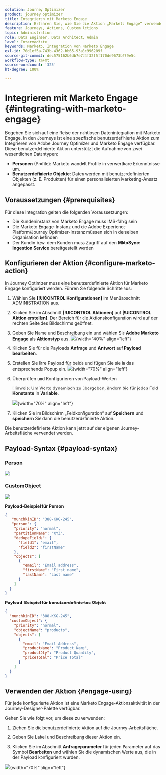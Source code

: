 ```yaml
---
solution: Journey Optimizer
product: journey optimizer
title: Integrieren mit Marketo Engage
description: Erfahren Sie, wie Sie die Aktion „Marketo Engage“ verwenden
feature: Journeys, Actions, Custom Actions
topic: Administration
role: Data Engineer, Data Architect, Admin
level: Intermediate
keywords: Marketo, Integration von Marketo Engage
exl-id: 70d1ef5a-743b-4362-bb65-93a8c996209f
source-git-commit: dec575162b6db7e7d4f32f5f170de9673b979e5c
workflow-type: tm+mt
source-wordcount: '325'
ht-degree: 100%

---
```


# Integrieren mit Marketo Engage {#integrating-with-marketo-engage}

Begeben Sie sich auf eine Reise der nahtlosen Datenintegration mit Marketo Engage. In den Journeys ist eine spezifische benutzerdefinierte Aktion zum Integrieren von Adobe Journey Optimizer und Marketo Engage verfügbar. Diese benutzerdefinierte Aktion unterstützt die Aufnahme von zwei wesentlichen Datentypen:

* **Personen** (Profile): Marketo wandelt Profile in verwertbare Erkenntnisse um.
* **Benutzerdefinierte Objekte**: Daten werden mit benutzerdefinierten Objekten (z. B. Produkten) für einen personalisierten Marketing-Ansatz angepasst.

## Voraussetzungen {#prerequisites}

Für diese Integration gelten die folgenden Voraussetzungen:

* Die Kundeninstanz von Marketo Engage muss IMS-fähig sein
* Die Marketo Engage-Instanz und die Adobe Experience Platform/Journey Optimizer-Instanz müssen sich in derselben Organisation befinden
* Der Kundin bzw. dem Kunden muss Zugriff auf den **MktoSync: Ingestion Service** bereitgestellt werden

## Konfigurieren der Aktion {#configure-marketo-action}


In Journey Optimizer muss eine benutzerdefinierte Aktion für Marketo Engage konfiguriert werden. Führen Sie folgende Schritte aus:

1. Wählen SIe **[!UICONTROL Konfigurationen]** im Menüabschnitt ADMINISTRATION aus. 
1. Klicken Sie im Abschnitt **[!UICONTROL Aktionen]** auf **[!UICONTROL Aktion erstellen]**. Der Bereich für die Aktionskonfiguration wird auf der rechten Seite des Bildschirms geöffnet.
1. Geben Sie Name und Beschreibung ein und wählen Sie **Adobe Marketo Engage** als **Aktionstyp** aus.
   ![](assets/engage-customaction-creation.png){width="40%" align="left"}
1. Klicken Sie für die Payloads **Anfrage** und **Antwort** auf **Payload bearbeiten**.
1. Erstellen Sie Ihre Payload für beide und fügen Sie sie in das entsprechende Popup ein.
   ![](assets/engage-customaction-payload.png){width="70%" align="left"}
1. Überprüfen und Konfigurieren von Payload-Werten

   Hinweis: Um Werte dynamisch zu übergeben, ändern Sie für jedes Feld **Konstante** in **Variable**.

   ![](assets/engage-customaction-payload-fields.png){width="70%" align="left"}

1. Klicken Sie im Bildschirm „Feldkonfiguration“ auf **Speichern** und **speichern** Sie dann die benutzerdefinierte Aktion.

Die benutzerdefinierte Aktion kann jetzt auf der eigenen Journey-Arbeitsfläche verwendet werden.

## Payload-Syntax {#payload-syntax}

### Person

![](assets/payload-person.png)

### CustomObject

![](assets/payload-customobject.png)


**Payload-Beispiel für Person**

```json
{
   "munchkinID": "388-KKG-245",  
   "person": {
    "priority": "normal",
    "partitionName": "XYZ",
    "dedupeFields": {
      "field1": "email",
      "field2": "firstName"
    },
    "objects": [
      {
        "email": "Email address",
        "firstName": "First name",
        "lastName": "Last name"
      }
    ]
  }
}
```

**Payload-Beispiel für benutzerdefiniertes Objekt**

```json
{
  "munchkinID": "388-KKG-245", 
  "customObject": {
    "priority": "normal",
    "objectName": "products",
    "objects": [
      {
        "email": "Email Address",
        "productName": "Product Name",
        "productQty": "Product Quantity",
        "priceTotal": "Price Total"
      }
    ]
  }
}
```


## Verwenden der Aktion {#engage-using}

Für jede konfigurierte Aktion ist eine Marketo Engage-Aktionsaktivität in der Journey-Designer-Palette verfügbar.

Gehen Sie wie folgt vor, um diese zu verwenden:

1. Ziehen Sie die benutzerdefinierte Aktion auf die Journey-Arbeitsfläche.

1. Geben Sie Label und Beschreibung dieser Aktion ein.

1. Klicken Sie im Abschnitt **Anfrageparameter** für jeden Parameter auf das Symbol **Bearbeiten** und wählen Sie die dynamischen Werte aus, die in der Payload konfiguriert wurden.

![](assets/engage-use-canvas.png){width="70%" align="left"}
